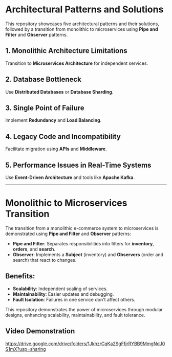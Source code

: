 # Architectural Patterns and Solutions

This repository showcases five architectural patterns and their solutions, followed by a transition from monolithic to microservices using **Pipe and Filter** and **Observer** patterns.

## 1. Monolithic Architecture Limitations
Transition to **Microservices Architecture** for independent services.

## 2. Database Bottleneck
Use **Distributed Databases** or **Database Sharding**.

## 3. Single Point of Failure
Implement **Redundancy** and **Load Balancing**.

## 4. Legacy Code and Incompatibility
Facilitate migration using **APIs** and **Middleware**.

## 5. Performance Issues in Real-Time Systems
Use **Event-Driven Architecture** and tools like **Apache Kafka**.

---

# Monolithic to Microservices Transition

The transition from a monolithic e-commerce system to microservices is demonstrated using **Pipe and Filter** and **Observer** patterns:

- **Pipe and Filter**: Separates responsibilities into filters for **inventory**, **orders**, and **search**.
- **Observer**: Implements a **Subject** (inventory) and **Observers** (order and search) that react to changes.

## Benefits:
- **Scalability**: Independent scaling of services.
- **Maintainability**: Easier updates and debugging.
- **Fault Isolation**: Failures in one service don't affect others.

This repository demonstrates the power of microservices through modular designs, enhancing scalability, maintainability, and fault tolerance.
## Video Demonstration
https://drive.google.com/drive/folders/1JkhzrCqKa2SgFfjrRYBB9MmgNdJ0S1mX?usp=sharing
